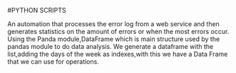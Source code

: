 #PYTHON SCRIPTS

An automation that processes the error log from a web service and then generates statistics on the amount of errors or when the most errors occur.
Using the Panda module,DataFrame which is main structure used by the pandas module to do data analysis.
We generate a dataframe with the list,adding the days of the week as indexes,with this we have a Data Frame that we can use for operations.
